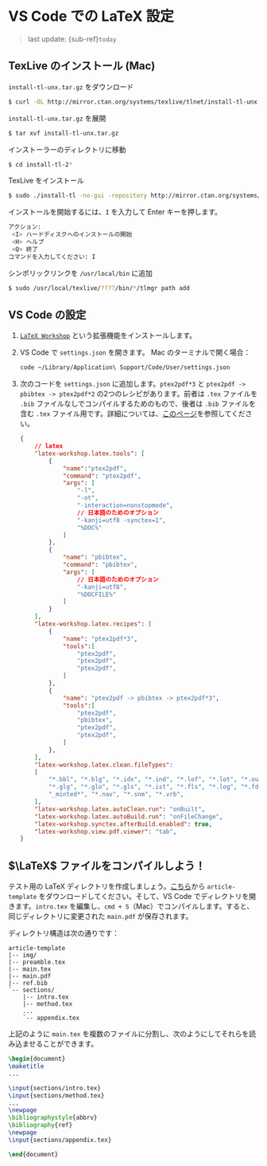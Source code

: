 # VS Code での LaTeX 設定
> last update: {sub-ref}`today`

## TexLive のインストール (Mac)

`install-tl-unx.tar.gz` をダウンロード
```zsh
$ curl -OL http://mirror.ctan.org/systems/texlive/tlnet/install-tl-unx.tar.gz
```

`install-tl-unx.tar.gz` を展開
```zsh
$ tar xvf install-tl-unx.tar.gz
```

インストーラーのディレクトリに移動
```zsh
$ cd install-tl-2*
```

TexLive をインストール
```zsh
$ sudo ./install-tl -no-gui -repository http://mirror.ctan.org/systems/texlive/tlnet/
```

インストールを開始するには、`I` を入力して Enter キーを押します。
```zsh
アクション:
 <I> ハードディスクへのインストールの開始
 <H> ヘルプ
 <Q> 終了
コマンドを入力してください: I
```

シンボリックリンクを `/usr/local/bin` に追加
```zsh
$ sudo /usr/local/texlive/????/bin/*/tlmgr path add
```

## VS Code の設定

1. [`LaTeX Workshop`](https://marketplace.visualstudio.com/items?itemName=James-Yu.latex-workshop) という拡張機能をインストールします。

2. VS Code で `settings.json` を開きます。
    Mac のターミナルで開く場合：
    ```bash
    code ~/Library/Application\ Support/Code/User/settings.json
    ```

3. 次のコードを `settings.json` に追加します。`ptex2pdf*3` と `ptex2pdf -> pbibtex -> ptex2pdf*2` の2つのレシピがあります。前者は `.tex` ファイルを `.bib` ファイルなしでコンパイルするためのもので、後者は `.bib` ファイルを含む `.tex` ファイル用です。詳細については、[このページ](https://github.com/James-Yu/LaTeX-Workshop/wiki/Compile#building-the-document)を参照してください。

    ```json
    {
        // latex
        "latex-workshop.latex.tools": [
            {
                "name":"ptex2pdf",
                "command": "ptex2pdf",
                "args": [
                    "-l",
                    "-ot",
                    "-interaction=nonstopmode",
                    // 日本語のためのオプション
                    "-kanji=utf8 -synctex=1",
                    "%DOC%"
                ]
            },
            {
                "name": "pbibtex",
                "command": "pbibtex",
                "args": [
                    // 日本語のためのオプション
                    "-kanji=utf8",
                    "%DOCFILE%"
                ]
            }
        ],
        "latex-workshop.latex.recipes": [
            {
                "name": "ptex2pdf*3",
                "tools":[
                    "ptex2pdf",
                    "ptex2pdf",
                    "ptex2pdf",
                ]
            },
            {
                "name": "ptex2pdf -> pbibtex -> ptex2pdf*3",
                "tools":[
                    "ptex2pdf",
                    "pbibtex",
                    "ptex2pdf",
                    "ptex2pdf",
                ]
            },
        ],
        "latex-workshop.latex.clean.fileTypes":
        [
            "*.bbl", "*.blg", "*.idx", "*.ind", "*.lof", "*.lot", "*.out", "*.toc", "*.acn", "*.acr", "*.alg",
            "*.glg", "*.glo", "*.gls", "*.ist", "*.fls", "*.log", "*.fdb_latexmk", "*.synctex.gz",
            "_minted*", "*.nav", "*.snm", "*.vrb",
        ],
        "latex-workshop.latex.autoClean.run": "onBuilt",
        "latex-workshop.latex.autoBuild.run": "onFileChange",
        "latex-workshop.synctex.afterBuild.enabled": true,
        "latex-workshop.view.pdf.viewer": "tab",
    }
    ```

## $\LaTeX$ ファイルをコンパイルしよう！
テスト用の LaTeX ディレクトリを作成しましょう。[こちら](https://github.com/kkensuke/latex-template)から `article-template` をダウンロードしてください。そして、VS Code でディレクトリを開きます。`intro.tex` を編集し、`cmd + S`（Mac）でコンパイルします。すると、同じディレクトリに変更された `main.pdf` が保存されます。

ディレクトリ構造は次の通りです：
```
article-template
|-- img/
|-- preamble.tex
|-- main.tex
|-- main.pdf
|-- ref.bib
`-- sections/
    |-- intro.tex
    |-- method.tex
    ...
    `-- appendix.tex
```

上記のように `main.tex` を複数のファイルに分割し、次のようにしてそれらを読み込ませることができます。
```latex
\begin{document}
\maketitle
...

\input{sections/intro.tex}
\input{sections/method.tex}
...
\newpage
\bibliographystyle{abbrv}
\bibliography{ref}
\newpage
\input{sections/appendix.tex}

\end{document}
```